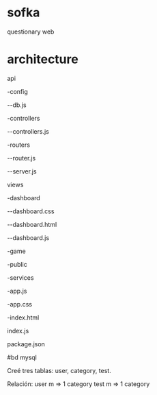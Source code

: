 # sofka
questionary web

# architecture

api

 -config

--db.js

-controllers

--controllers.js

-routers

--router.js

--server.js

views

 -dashboard

--dashboard.css

--dashboard.html

--dashboard.js

-game

-public

-services

-app.js

-app.css

-index.html

index.js

package.json

#bd mysql

Creé tres tablas: 
user, category, test.

Relación:
user m => 1 category
test m => 1 category









